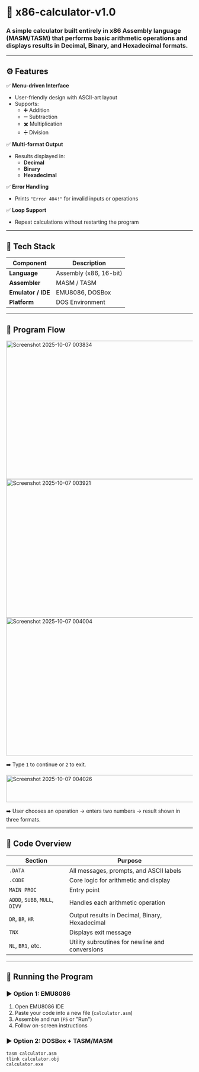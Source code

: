 
# 🧮 x86-calculator-v1.0

### A simple calculator built entirely in **x86 Assembly language** (MASM/TASM) that performs basic arithmetic operations and displays results in **Decimal**, **Binary**, and **Hexadecimal** formats.

---

## ⚙️ Features  

✅ **Menu-driven Interface**  
- User-friendly design with ASCII-art layout  
- Supports:  
  - ➕ Addition  
  - ➖ Subtraction  
  - ✖️ Multiplication  
  - ➗ Division  

✅ **Multi-format Output**  
- Results displayed in:  
  - **Decimal**  
  - **Binary**  
  - **Hexadecimal**

✅ **Error Handling**  
- Prints `"Error 404!"` for invalid inputs or operations  

✅ **Loop Support**  
- Repeat calculations without restarting the program  

---

## 🧰 Tech Stack  

| Component | Description |
|------------|-------------|
| **Language** | Assembly (x86, 16-bit) |
| **Assembler** | MASM / TASM |
| **Emulator / IDE** | EMU8086, DOSBox |
| **Platform** | DOS Environment |

---

## 📜 Program Flow  
<img width="644" height="372" alt="Screenshot 2025-10-07 003834" src="https://github.com/user-attachments/assets/c5874edc-27a3-4e84-a522-07fe1e1a1e22" />
<img width="641" height="372" alt="Screenshot 2025-10-07 003921" src="https://github.com/user-attachments/assets/4719917d-0af6-4904-8be5-9bb9994748a5" />
<img width="644" height="372" alt="Screenshot 2025-10-07 004004" src="https://github.com/user-attachments/assets/3b5cde74-a96a-43d7-8a95-80b201fc56a9" />


➡️ Type `1` to continue or `2` to exit.

<img width="640" height="73" alt="Screenshot 2025-10-07 004026" src="https://github.com/user-attachments/assets/d8cac572-b5cd-43b8-9b9e-13f464338c45" />

➡️ User chooses an operation → enters two numbers → result shown in three formats.  


---

## 🧩 Code Overview  

| Section | Purpose |
|----------|----------|
| `.DATA` | All messages, prompts, and ASCII labels |
| `.CODE` | Core logic for arithmetic and display |
| `MAIN PROC` | Entry point |
| `ADDD`, `SUBB`, `MULL`, `DIVV` | Handles each arithmetic operation |
| `DR`, `BR`, `HR` | Output results in Decimal, Binary, Hexadecimal |
| `TNX` | Displays exit message |
| `NL`, `BR1`, etc. | Utility subroutines for newline and conversions |

---

## 🚀 Running the Program  

### ▶️ **Option 1: EMU8086**
1. Open EMU8086 IDE  
2. Paste your code into a new file (`calculator.asm`)  
3. Assemble and run (`F5` or "Run")  
4. Follow on-screen instructions  

### ▶️ **Option 2: DOSBox + TASM/MASM**
```bash
tasm calculator.asm
tlink calculator.obj
calculator.exe

